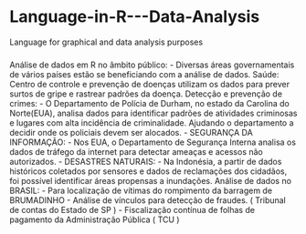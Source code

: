 # Language-in-R---Data-Analysis
Language for graphical and data analysis purposes
###
Análise de dados em R no âmbito público:
	- Diversas áreas governamentais de vários países estão se beneficiando com a análise de dados.
Saúde: Centro de controle e prevenção de doenças utilizam os dados para prever surtos de gripe e rastrear padrões da doença.
Detecção e prevenção de crimes:
	- O Departamento de Polícia de Durham, no estado da Carolina do Norte(EUA), analisa dados para identificar padrões de atividades 
criminosas e lugares com alta incidência de criminalidade. Ajudando o departamento a decidir onde os policiais devem ser alocados.
	- SEGURANÇA DA INFORMAÇÃO:
		- Nos EUA, o Departamento de Segurança Interna analisa os dados de tráfego da internet para detectar ameaças e acessos não
autorizados.
	- DESASTRES NATURAIS:
		- Na Indonésia, a partir de dados históricos coletados por sensores e dados de reclamações dos cidadãos, foi possível identificar
áreas propensas a inundações.
	Análise de dados no BRASIL:
		- Para localização de vítimas do rompimento da barragem de BRUMADINHO
		- Análise de vínculos para detecção de fraudes. ( Tribunal de contas do Estado de SP )
		- Fiscalização contínua de folhas de pagamento da Administração Pública ( TCU )
